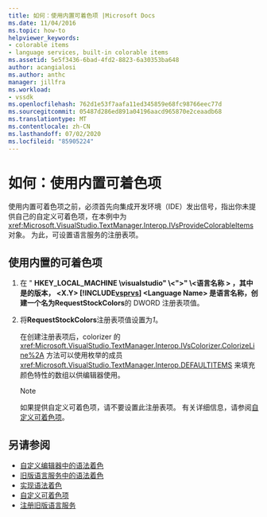 ```yaml
---
title: 如何：使用内置可着色项 |Microsoft Docs
ms.date: 11/04/2016
ms.topic: how-to
helpviewer_keywords:
- colorable items
- language services, built-in colorable items
ms.assetid: 5e5f3436-6bad-4fd2-8823-6a30353ba648
author: acangialosi
ms.author: anthc
manager: jillfra
ms.workload:
- vssdk
ms.openlocfilehash: 762d1e53f7aafa11ed345859e68fc98766eec77d
ms.sourcegitcommit: 05487d286ed891a04196aacd965870e2ceaadb68
ms.translationtype: MT
ms.contentlocale: zh-CN
ms.lasthandoff: 07/02/2020
ms.locfileid: "85905224"
---
```

# <a name="how-to-use-built-in-colorable-items"></a>如何：使用内置可着色项
使用内置可着色项之前，必须首先向集成开发环境（IDE）发出信号，指出你未提供自己的自定义可着色项，在本例中为 <xref:Microsoft.VisualStudio.TextManager.Interop.IVsProvideColorableItems> 对象。 为此，可设置语言服务的注册表项。

## <a name="to-use-built-in-colorable-items"></a>使用内置的可着色项

1. 在 " **HKEY_LOCAL_MACHINE \visualstudio" \\<">" \\<语言名称 \> **，其中是的版本， \<X.Y> [!INCLUDE[vsprvs](../../code-quality/includes/vsprvs_md.md)] \<Language Name> 是语言名称，创建一个名为**RequestStockColors**的 DWORD 注册表项值。

2. 将**RequestStockColors**注册表项值设置为*1*。

    在创建注册表项后，colorizer 的 <xref:Microsoft.VisualStudio.TextManager.Interop.IVsColorizer.ColorizeLine%2A> 方法可以使用枚举的成员 <xref:Microsoft.VisualStudio.TextManager.Interop.DEFAULTITEMS> 来填充颜色特性的数组以供编辑器使用。

   > [!NOTE]
   > 如果提供自定义可着色项，请不要设置此注册表项。 有关详细信息，请参阅[自定义可着色项](../../extensibility/internals/custom-colorable-items.md)。

## <a name="see-also"></a>另请参阅
- [自定义编辑器中的语法着色](../../extensibility/syntax-coloring-in-custom-editors.md)
- [旧版语言服务中的语法着色](../../extensibility/internals/syntax-coloring-in-a-legacy-language-service.md)
- [实现语法着色](../../extensibility/internals/implementing-syntax-coloring.md)
- [自定义可着色项](../../extensibility/internals/custom-colorable-items.md)
- [注册旧版语言服务](../../extensibility/internals/registering-a-legacy-language-service2.md)
